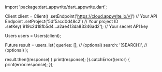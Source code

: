 import 'package:dart_appwrite/dart_appwrite.dart';

Client client = Client()
  .setEndpoint('https://cloud.appwrite.io/v1') // Your API Endpoint
  .setProject('5df5acd0d48c2') // Your project ID
  .setKey('919c2d18fb5d4...a2ae413da83346ad2'); // Your secret API key

Users users = Users(client);

Future result = users.list(
  queries: [], // (optional)
  search: '[SEARCH]', // (optional)
);

result.then((response) {
  print(response);
}).catchError((error) {
  print(error.response);
});
